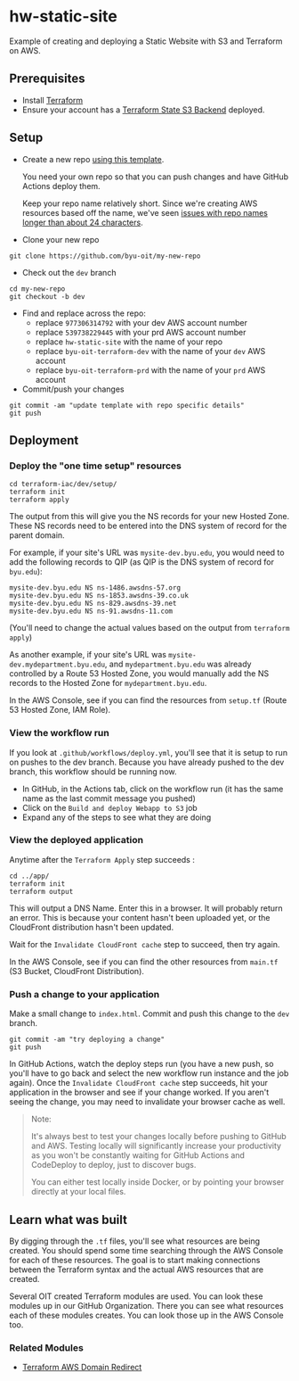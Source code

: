 # hw-static-site
Example of creating and deploying a Static Website with S3 and Terraform on AWS.

## Prerequisites

* Install [Terraform](https://www.terraform.io/downloads.html)
* Ensure your account has a [Terraform State S3 Backend](https://github.com/byu-oit/terraform-aws-backend-s3) deployed.

## Setup
* Create a new repo [using this template](https://github.com/byu-oit/hw-static-site/generate).

  You need your own repo so that you can push changes and have GitHub Actions deploy them.
  
  Keep your repo name relatively short. Since we're creating AWS resources based off the name, we've seen [issues with repo names longer than about 24 characters](https://github.com/byu-oit/hello-world-api/issues/22).

* Clone your new repo
```
git clone https://github.com/byu-oit/my-new-repo
```
* Check out the `dev` branch 
```
cd my-new-repo
git checkout -b dev
```
* Find and replace across the repo:
  * replace `977306314792` with your dev AWS account number
  * replace `539738229445` with your prd AWS account number
  * replace `hw-static-site` with the name of your repo
  * replace `byu-oit-terraform-dev` with the name of your `dev` AWS account
  * replace `byu-oit-terraform-prd` with the name of your `prd` AWS account
* Commit/push your changes
```
git commit -am "update template with repo specific details" 
git push
```

## Deployment

### Deploy the "one time setup" resources

```
cd terraform-iac/dev/setup/
terraform init
terraform apply
```

The output from this will give you the NS records for your new Hosted Zone. These NS records need to be entered into the DNS system of record for the parent domain.

For example, if your site's URL was `mysite-dev.byu.edu`, you would need to add the following records to QIP (as QIP is the DNS system of record for `byu.edu`):

```
mysite-dev.byu.edu NS ns-1486.awsdns-57.org
mysite-dev.byu.edu NS ns-1853.awsdns-39.co.uk
mysite-dev.byu.edu NS ns-829.awsdns-39.net
mysite-dev.byu.edu NS ns-91.awsdns-11.com
```

(You'll need to change the actual values based on the output from `terraform apply`)

As another example, if your site's URL was `mysite-dev.mydepartment.byu.edu`, and `mydepartment.byu.edu` was already controlled by a Route 53 Hosted Zone, you would manually add the NS records to the Hosted Zone for `mydepartment.byu.edu`.

In the AWS Console, see if you can find the resources from `setup.tf` (Route 53 Hosted Zone, IAM Role).

### View the workflow run

If you look at `.github/workflows/deploy.yml`, you'll see that it is setup to run on pushes to the dev branch. Because you have already pushed to the dev branch, this workflow should be running now.

* In GitHub, in the Actions tab, click on the workflow run (it has the same name as the last commit message you pushed)
* Click on the `Build and deploy Webapp to S3` job
* Expand any of the steps to see what they are doing

### View the deployed application

Anytime after the `Terraform Apply` step succeeds   :
```
cd ../app/
terraform init
terraform output
```

This will output a DNS Name. Enter this in a browser. It will probably return an error. This is because your content hasn't been uploaded yet, or the CloudFront distribution hasn't been updated.

Wait for the `Invalidate CloudFront cache` step to succeed, then try again.

In the AWS Console, see if you can find the other resources from `main.tf` (S3 Bucket, CloudFront Distribution).

### Push a change to your application

Make a small change to `index.html`. Commit and push this change to the `dev` branch.

```
git commit -am "try deploying a change"
git push
```

In GitHub Actions, watch the deploy steps run (you have a new push, so you'll have to go back and select the new workflow run instance and the job again). Once the `Invalidate CloudFront cache` step succeeds, hit your application in the browser and see if your change worked. If you aren't seeing the change, you may need to invalidate your browser cache as well.

> Note: 
>
> It's always best to test your changes locally before pushing to GitHub and AWS. Testing locally will significantly increase your productivity as you won't be constantly waiting for GitHub Actions and CodeDeploy to deploy, just to discover bugs.
>
> You can either test locally inside Docker, or by pointing your browser directly at your local files.

## Learn what was built

By digging through the `.tf` files, you'll see what resources are being created. You should spend some time searching through the AWS Console for each of these resources. The goal is to start making connections between the Terraform syntax and the actual AWS resources that are created.

Several OIT created Terraform modules are used. You can look these modules up in our GitHub Organization. There you can see what resources each of these modules creates. You can look those up in the AWS Console too.

### Related Modules

* [Terraform AWS Domain Redirect](https://github.com/byu-oit/terraform-aws-domain-redirect)
